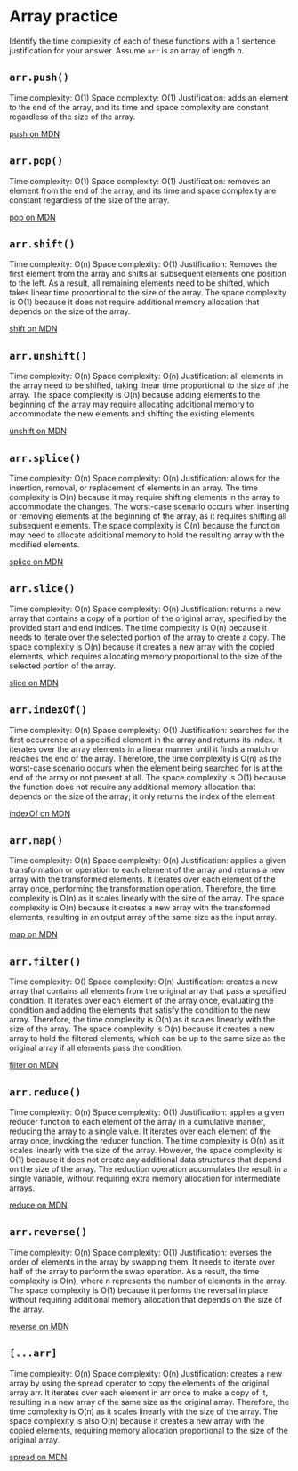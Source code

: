 # Array practice

Identify the time complexity of each of these functions with a 1 sentence
justification for your answer. Assume `arr` is an array of length _n_.

## `arr.push()`

Time complexity: O(1)
Space complexity: O(1)
Justification: adds an element to the end of the array, and its time and space complexity are constant regardless of the size of the array. 

[push on MDN][push]


## `arr.pop()`

Time complexity: O(1)
Space complexity: O(1)
Justification: removes an element from the end of the array, and its time and space complexity are constant regardless of the size of the array.

[pop on MDN][pop]

## `arr.shift()`

Time complexity: O(n)
Space complexity: O(1)
Justification: Removes the first element from the array and shifts all subsequent elements one position to the left. As a result, all remaining elements need to be shifted, which takes linear time proportional to the size of the array. The space complexity is O(1) because it does not require additional memory allocation that depends on the size of the array.

[shift on MDN][shift]

## `arr.unshift()`

Time complexity: O(n)
Space complexity: O(n)
Justification: all elements in the array need to be shifted, taking linear time proportional to the size of the array. The space complexity is O(n) because adding elements to the beginning of the array may require allocating additional memory to accommodate the new elements and shifting the existing elements.

[unshift on MDN][unshift]

## `arr.splice()`

Time complexity: O(n)
Space complexity: O(n)
Justification: allows for the insertion, removal, or replacement of elements in an array. The time complexity is O(n) because it may require shifting elements in the array to accommodate the changes. The worst-case scenario occurs when inserting or removing elements at the beginning of the array, as it requires shifting all subsequent elements. The space complexity is O(n) because the function may need to allocate additional memory to hold the resulting array with the modified elements.

[splice on MDN][splice]

## `arr.slice()`

Time complexity: O(n)
Space complexity: O(n)
Justification: returns a new array that contains a copy of a portion of the original array, specified by the provided start and end indices. The time complexity is O(n) because it needs to iterate over the selected portion of the array to create a copy. The space complexity is O(n) because it creates a new array with the copied elements, which requires allocating memory proportional to the size of the selected portion of the array.

[slice on MDN][slice]

## `arr.indexOf()`

Time complexity: O(n)
Space complexity: O(1)
Justification: searches for the first occurrence of a specified element in the array and returns its index. It iterates over the array elements in a linear manner until it finds a match or reaches the end of the array. Therefore, the time complexity is O(n) as the worst-case scenario occurs when the element being searched for is at the end of the array or not present at all. The space complexity is O(1) because the function does not require any additional memory allocation that depends on the size of the array; it only returns the index of the element

[indexOf on MDN][indexOf]

## `arr.map()`

Time complexity: O(n)
Space complexity: O(n)
Justification: applies a given transformation or operation to each element of the array and returns a new array with the transformed elements. It iterates over each element of the array once, performing the transformation operation. Therefore, the time complexity is O(n) as it scales linearly with the size of the array. The space complexity is O(n) because it creates a new array with the transformed elements, resulting in an output array of the same size as the input array.

[map on MDN][map]

## `arr.filter()`

Time complexity: O()
Space complexity: O(n)
Justification: creates a new array that contains all elements from the original array that pass a specified condition. It iterates over each element of the array once, evaluating the condition and adding the elements that satisfy the condition to the new array. Therefore, the time complexity is O(n) as it scales linearly with the size of the array. The space complexity is O(n) because it creates a new array to hold the filtered elements, which can be up to the same size as the original array if all elements pass the condition.

[filter on MDN][filter]

## `arr.reduce()`

Time complexity: O(n)
Space complexity: O(1)
Justification:  applies a given reducer function to each element of the array in a cumulative manner, reducing the array to a single value. It iterates over each element of the array once, invoking the reducer function. The time complexity is O(n) as it scales linearly with the size of the array. However, the space complexity is O(1) because it does not create any additional data structures that depend on the size of the array. The reduction operation accumulates the result in a single variable, without requiring extra memory allocation for intermediate arrays.

[reduce on MDN][reduce]

## `arr.reverse()`

Time complexity: O(n)
Space complexity: O(1)
Justification: everses the order of elements in the array by swapping them. It needs to iterate over half of the array to perform the swap operation. As a result, the time complexity is O(n), where n represents the number of elements in the array. The space complexity is O(1) because it performs the reversal in place without requiring additional memory allocation that depends on the size of the array.

[reverse on MDN][reverse]

## `[...arr]`

Time complexity: O(n)
Space complexity: O(n)
Justification: creates a new array by using the spread operator to copy the elements of the original array arr. It iterates over each element in arr once to make a copy of it, resulting in a new array of the same size as the original array. Therefore, the time complexity is O(n) as it scales linearly with the size of the array. The space complexity is also O(n) because it creates a new array with the copied elements, requiring memory allocation proportional to the size of the original array.

[spread on MDN][spread]

[push]:https://developer.mozilla.org/en-US/docs/Web/JavaScript/Reference/Global_Objects/Array/push
[pop]:https://developer.mozilla.org/en-US/docs/Web/JavaScript/Reference/Global_Objects/Array/pop
[shift]:https://developer.mozilla.org/en-US/docs/Web/JavaScript/Reference/Global_Objects/Array/shift
[unshift]:https://developer.mozilla.org/en-US/docs/Web/JavaScript/Reference/Global_Objects/Array/unshift
[splice]:https://developer.mozilla.org/en-US/docs/Web/JavaScript/Reference/Global_Objects/Array/splice
[slice]:https://developer.mozilla.org/en-US/docs/Web/JavaScript/Reference/Global_Objects/Array/slice
[indexOf]:https://developer.mozilla.org/en-US/docs/Web/JavaScript/Reference/Global_Objects/Array/indexOf
[map]:https://developer.mozilla.org/en-US/docs/Web/JavaScript/Reference/Global_Objects/Array/map
[filter]:https://developer.mozilla.org/en-US/docs/Web/JavaScript/Reference/Global_Objects/Array/filter
[reduce]:https://developer.mozilla.org/en-US/docs/Web/JavaScript/Reference/Global_Objects/Array/reduce
[reverse]:https://developer.mozilla.org/en-US/docs/Web/JavaScript/Reference/Global_Objects/Array/reverse
[spread]:https://developer.mozilla.org/en-US/docs/Web/JavaScript/Reference/Operators/Spread_syntax